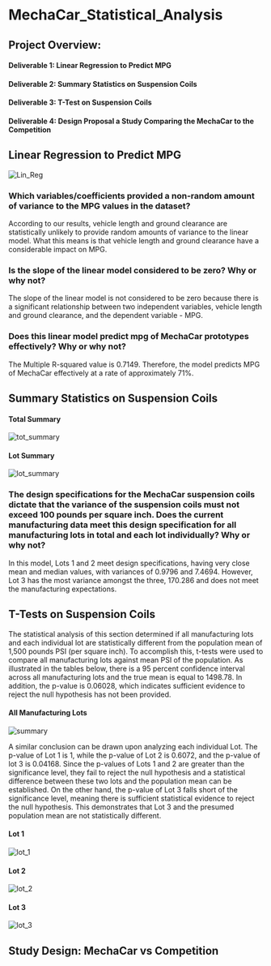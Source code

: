 # MechaCar_Statistical_Analysis

## Project Overview:

#### Deliverable 1: Linear Regression to Predict MPG

#### Deliverable 2: Summary Statistics on Suspension Coils

#### Deliverable 3: T-Test on Suspension Coils

#### Deliverable 4: Design Proposal a Study Comparing the MechaCar to the Competition


## Linear Regression to Predict MPG

![Lin_Reg](https://user-images.githubusercontent.com/109227896/197421672-a81c0f91-7e6c-42ad-9609-e91e16a6e861.png)

### Which variables/coefficients provided a non-random amount of variance to the MPG values in the dataset?

According to our results, vehicle length and ground clearance are statistically unlikely to provide random amounts of variance to the linear model. What this means is that vehicle length and ground clearance have a considerable impact on MPG.

### Is the slope of the linear model considered to be zero? Why or why not?

The slope of the linear model is not considered to be zero because there is a significant relationship between two independent variables, vehicle length and ground clearance, and the dependent variable - MPG.

### Does this linear model predict mpg of MechaCar prototypes effectively? Why or why not?

The Multiple R-squared value is 0.7149. Therefore, the model predicts MPG of MechaCar effectively at a rate of approximately 71%. 


## Summary Statistics on Suspension Coils

#### Total Summary

![tot_summary](https://user-images.githubusercontent.com/109227896/197421743-d439e4a5-7aad-4bf5-83f9-c5765b6e9a9b.png)


#### Lot Summary

![lot_summary](https://user-images.githubusercontent.com/109227896/197421777-97fc86e9-2922-4e76-8a31-70818099e23b.png)

### The design specifications for the MechaCar suspension coils dictate that the variance of the suspension coils must not exceed 100 pounds per square inch. Does the current manufacturing data meet this design specification for all manufacturing lots in total and each lot individually? Why or why not?

In this model, Lots 1 and 2 meet design specifications, having very close mean and median values, with variances of 0.9796 and 7.4694. However, Lot 3 has the most variance amongst the three, 170.286 and does not meet the manufacturing expectations.


## T-Tests on Suspension Coils

The statistical analysis of this section determined if all manufacturing lots and each individual lot are statistically different from the population mean of 1,500 pounds PSI (per square inch). To accomplish this, t-tests were used to compare all manufacturing lots against mean PSI of the population. As illustrated in the tables below, there is a 95 percent confidence interval across all manufacturing lots and the true mean is equal to 1498.78. In addition, the p-value is 0.06028, which indicates sufficient evidence to reject the null hypothesis has not been provided.

#### All Manufacturing Lots

![summary](https://user-images.githubusercontent.com/109227896/197422069-9d6532b0-93aa-4845-ac77-973208f4a218.png)

A similar conclusion can be drawn upon analyzing each individual Lot. The p-value of Lot 1 is 1, while the p-value of Lot 2 is 0.6072, and the p-value of lot 3 is 0.04168. Since the p-values of Lots 1 and 2 are greater than the significance level, they fail to reject the null hypothesis and a statistical difference between these two lots and the population mean can be established. On the other hand, the p-value of Lot 3 falls short of the significance level, meaning there is sufficient statistical evidence to reject the null hypothesis. This demonstrates that Lot 3 and the presumed population mean are not statistically different.

#### Lot 1

![lot_1](https://user-images.githubusercontent.com/109227896/197422126-5cad2d69-d483-4e53-8254-cde02203abd3.png)

#### Lot 2

![lot_2](https://user-images.githubusercontent.com/109227896/197422138-e26a9531-f87d-4ac8-afcd-1f797188aad3.png)

#### Lot 3

![lot_3](https://user-images.githubusercontent.com/109227896/197422147-90316913-d250-4d4f-ad59-bb649b8d9461.png)


## Study Design: MechaCar vs Competition
